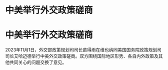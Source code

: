 # 中美举行外交政策磋商

# 中美举行外交政策磋商

2023年11月1日，外交部政策规划司司长苗得雨在维也纳同美国国务院政策规划司司长艾哈迈德举行中美外交政策磋商。双方围绕国际地区形势、各自内外政策及其他共同关心的问题交换了意见。

